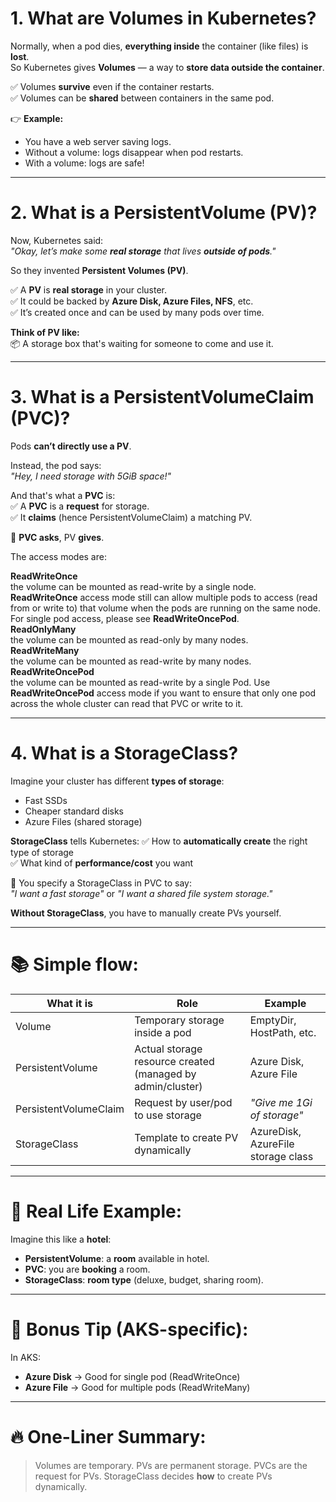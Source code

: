 # 1. What are **Volumes** in Kubernetes?

Normally, when a pod dies, **everything inside** the container (like files) is **lost**.  
So Kubernetes gives **Volumes** — a way to **store data outside the container**.

✅ Volumes **survive** even if the container restarts.  
✅ Volumes can be **shared** between containers in the same pod.

👉 **Example:**

- You have a web server saving logs.
- Without a volume: logs disappear when pod restarts.
- With a volume: logs are safe!

---

# 2. What is a **PersistentVolume** (PV)?

Now, Kubernetes said:  
_"Okay, let’s make some **real storage** that lives **outside of pods**."_

So they invented **Persistent Volumes (PV)**.

✅ A **PV** is **real storage** in your cluster.  
✅ It could be backed by **Azure Disk, Azure Files, NFS**, etc.  
✅ It’s created once and can be used by many pods over time.

**Think of PV like:**  
📦 A storage box that's waiting for someone to come and use it.

---

# 3. What is a **PersistentVolumeClaim** (PVC)?

Pods **can’t directly use a PV**.

Instead, the pod says:  
_"Hey, I need storage with 5GiB space!"_

And that's what a **PVC** is:  
✅ A **PVC** is a **request** for storage.  
✅ It **claims** (hence PersistentVolumeClaim) a matching PV.

📢 **PVC asks**, PV **gives**.

The access modes are:<br>

**ReadWriteOnce**<br>
the volume can be mounted as read-write by a single node. **ReadWriteOnce** access mode still can allow multiple pods to access (read from or write to) that volume when the pods are running on the same node. For single pod access, please see **ReadWriteOncePod**.<br>
**ReadOnlyMany**<br>
the volume can be mounted as read-only by many nodes.<br>
**ReadWriteMany**<br>
the volume can be mounted as read-write by many nodes.<br>
**ReadWriteOncePod**<br>
the volume can be mounted as read-write by a single Pod. Use **ReadWriteOncePod** access mode if you want to ensure that only one pod across the whole cluster can read that PVC or write to it.<br>

---

# 4. What is a **StorageClass**?

Imagine your cluster has different **types of storage**:

- Fast SSDs
- Cheaper standard disks
- Azure Files (shared storage)

**StorageClass** tells Kubernetes:
✅ How to **automatically create** the right type of storage  
✅ What kind of **performance/cost** you want

📢 You specify a StorageClass in PVC to say:  
_"I want a fast storage"_ or _"I want a shared file system storage."_

**Without StorageClass**, you have to manually create PVs yourself.

---

# 📚 Simple flow:

| What it is            | Role                                                       | Example                            |
| --------------------- | ---------------------------------------------------------- | ---------------------------------- |
| Volume                | Temporary storage inside a pod                             | EmptyDir, HostPath, etc.           |
| PersistentVolume      | Actual storage resource created (managed by admin/cluster) | Azure Disk, Azure File             |
| PersistentVolumeClaim | Request by user/pod to use storage                         | _"Give me 1Gi of storage"_         |
| StorageClass          | Template to create PV dynamically                          | AzureDisk, AzureFile storage class |

---

# 🎯 Real Life Example:

Imagine this like a **hotel**:

- **PersistentVolume**: a **room** available in hotel.
- **PVC**: you are **booking** a room.
- **StorageClass**: **room type** (deluxe, budget, sharing room).

---

# 🧠 Bonus Tip (AKS-specific):

In AKS:

- **Azure Disk** → Good for single pod (ReadWriteOnce)
- **Azure File** → Good for multiple pods (ReadWriteMany)

---

# 🔥 One-Liner Summary:

> Volumes are temporary. PVs are permanent storage. PVCs are the request for PVs. StorageClass decides **how** to create PVs dynamically.
